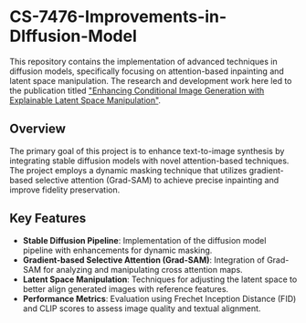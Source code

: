 # CS-7476-Improvements-in-DIffusion-Model

This repository contains the implementation of advanced techniques in diffusion models, specifically focusing on attention-based inpainting and latent space manipulation. The research and development work here led to the publication titled ["Enhancing Conditional Image Generation with Explainable Latent Space Manipulation"](https://arxiv.org/abs/2408.16232).

## Overview

The primary goal of this project is to enhance text-to-image synthesis by integrating stable diffusion models with novel attention-based techniques. The project employs a dynamic masking technique that utilizes gradient-based selective attention (Grad-SAM) to achieve precise inpainting and improve fidelity preservation.

## Key Features

- **Stable Diffusion Pipeline**: Implementation of the diffusion model pipeline with enhancements for dynamic masking.
- **Gradient-based Selective Attention (Grad-SAM)**: Integration of Grad-SAM for analyzing and manipulating cross attention maps.
- **Latent Space Manipulation**: Techniques for adjusting the latent space to better align generated images with reference features.
- **Performance Metrics**: Evaluation using Frechet Inception Distance (FID) and CLIP scores to assess image quality and textual alignment.
